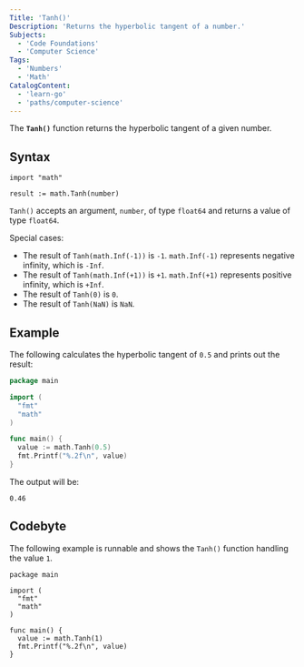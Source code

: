 ```yaml
---
Title: 'Tanh()'
Description: 'Returns the hyperbolic tangent of a number.'
Subjects:
  - 'Code Foundations'
  - 'Computer Science'
Tags:
  - 'Numbers'
  - 'Math'
CatalogContent:
  - 'learn-go'
  - 'paths/computer-science'
---
```


The **`Tanh()`** function returns the hyperbolic tangent of a given number.

## Syntax

```pseudo
import "math"

result := math.Tanh(number)
```

`Tanh()` accepts an argument, `number`, of type `float64` and returns a value of type `float64`.

Special cases:

- The result of `Tanh(math.Inf(-1))` is `-1`. `math.Inf(-1)` represents negative infinity, which is `-Inf`.
- The result of `Tanh(math.Inf(+1))` is `+1`. `math.Inf(+1)` represents positive infinity, which is `+Inf`.
- The result of `Tanh(0)` is `0`.
- The result of `Tanh(NaN)` is `NaN`.

## Example

The following calculates the hyperbolic tangent of `0.5` and prints out the result:

```go
package main

import (
  "fmt"
  "math"
)

func main() {
  value := math.Tanh(0.5)
  fmt.Printf("%.2f\n", value)
}
```

The output will be:

```shell
0.46
```

## Codebyte

The following example is runnable and shows the `Tanh()` function handling the value `1`.

```codebyte/golang
package main

import (
  "fmt"
  "math"
)

func main() {
  value := math.Tanh(1)
  fmt.Printf("%.2f\n", value)
}
```

